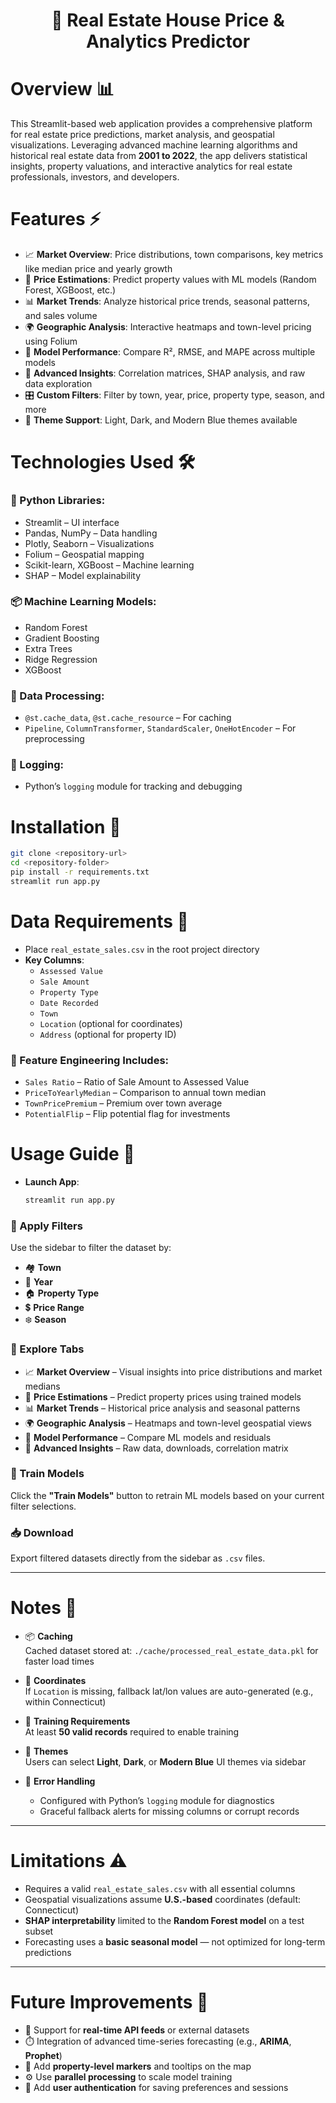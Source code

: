 <h1 align="center">🏡 Real Estate House Price & Analytics Predictor</h1>

# Overview 📊

This Streamlit-based web application provides a comprehensive platform for real estate price predictions, market analysis, and geospatial visualizations. Leveraging advanced machine learning algorithms and historical real estate data from **2001 to 2022**, the app delivers statistical insights, property valuations, and interactive analytics for real estate professionals, investors, and developers.

# Features ⚡

- 📈 **Market Overview**: Price distributions, town comparisons, key metrics like median price and yearly growth  
- 💸 **Price Estimations**: Predict property values with ML models (Random Forest, XGBoost, etc.)  
- 📊 **Market Trends**: Analyze historical price trends, seasonal patterns, and sales volume  
- 🌍 **Geographic Analysis**: Interactive heatmaps and town-level pricing using Folium  
- 🧠 **Model Performance**: Compare R², RMSE, and MAPE across multiple models  
- 🧪 **Advanced Insights**: Correlation matrices, SHAP analysis, and raw data exploration  
- 🎛️ **Custom Filters**: Filter by town, year, price, property type, season, and more  
- 🎨 **Theme Support**: Light, Dark, and Modern Blue themes available  

# Technologies Used 🛠️

### 🐍 Python Libraries:
- Streamlit – UI interface  
- Pandas, NumPy – Data handling  
- Plotly, Seaborn – Visualizations  
- Folium – Geospatial mapping  
- Scikit-learn, XGBoost – Machine learning  
- SHAP – Model explainability  

### 📦 Machine Learning Models:
- Random Forest  
- Gradient Boosting  
- Extra Trees  
- Ridge Regression  
- XGBoost  

### 🔄 Data Processing:
- `@st.cache_data`, `@st.cache_resource` – For caching  
- `Pipeline`, `ColumnTransformer`, `StandardScaler`, `OneHotEncoder` – For preprocessing  

### 🧾 Logging:
- Python’s `logging` module for tracking and debugging  

# Installation 🧩

```bash
git clone <repository-url>
cd <repository-folder>
pip install -r requirements.txt
streamlit run app.py
```
# Data Requirements 📂

- Place `real_estate_sales.csv` in the root project directory  
- **Key Columns**:  
  - `Assessed Value`  
  - `Sale Amount`  
  - `Property Type`  
  - `Date Recorded`  
  - `Town`  
  - `Location` (optional for coordinates)  
  - `Address` (optional for property ID)  

### 🧠 Feature Engineering Includes:
- `Sales Ratio` – Ratio of Sale Amount to Assessed Value  
- `PriceToYearlyMedian` – Comparison to annual town median  
- `TownPricePremium` – Premium over town average  
- `PotentialFlip` – Flip potential flag for investments  

# Usage Guide 🚀

- **Launch App**:  
  ```bash
  streamlit run app.py
  ```
 ### 🔎 Apply Filters
Use the sidebar to filter the dataset by:
- 🏘️ **Town**
- 📅 **Year**
- 🏠 **Property Type**
- 💲 **Price Range**
- ❄️ **Season**

### 🧭 Explore Tabs
- 📈 **Market Overview** – Visual insights into price distributions and market medians  
- 💸 **Price Estimations** – Predict property prices using trained models  
- 📊 **Market Trends** – Historical price analysis and seasonal patterns  
- 🌍 **Geographic Analysis** – Heatmaps and town-level geospatial views  
- 🧠 **Model Performance** – Compare ML models and residuals  
- 🔬 **Advanced Insights** – Raw data, downloads, correlation matrix  

### 🧪 Train Models
Click the **"Train Models"** button to retrain ML models based on your current filter selections.

### 📥 Download
Export filtered datasets directly from the sidebar as `.csv` files.

---

# Notes 📝

- 📦 **Caching**  
  Cached dataset stored at: `./cache/processed_real_estate_data.pkl` for faster load times  

- 🧭 **Coordinates**  
  If `Location` is missing, fallback lat/lon values are auto-generated (e.g., within Connecticut)

- 🔢 **Training Requirements**  
  At least **50 valid records** required to enable training

- 🎨 **Themes**  
  Users can select **Light**, **Dark**, or **Modern Blue** UI themes via sidebar

- 🧼 **Error Handling**  
  - Configured with Python’s `logging` module for diagnostics  
  - Graceful fallback alerts for missing columns or corrupt records  

---

# Limitations ⚠️

- Requires a valid `real_estate_sales.csv` with all essential columns  
- Geospatial visualizations assume **U.S.-based** coordinates (default: Connecticut)  
- **SHAP interpretability** limited to the **Random Forest model** on a test subset  
- Forecasting uses a **basic seasonal model** — not optimized for long-term predictions  

---

# Future Improvements 🔮

- 🔄 Support for **real-time API feeds** or external datasets  
- ⏱️ Integration of advanced time-series forecasting (e.g., **ARIMA**, **Prophet**)  
- 📍 Add **property-level markers** and tooltips on the map  
- ⚙️ Use **parallel processing** to scale model training  
- 🔐 Add **user authentication** for saving preferences and sessions  
